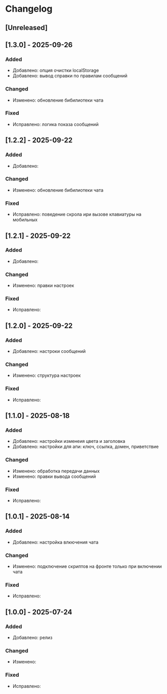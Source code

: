# Changelog

## [Unreleased]

## [1.3.0] - 2025-09-26

### Added
- Добавлено: опция очистки localStorage
- Добавлено: вывод справки по правилам сообщений

### Changed
- Изменено: обновление бибилиотеки чата

### Fixed
- Исправлено: логика показа сообщений

## [1.2.2] - 2025-09-22

### Added
- Добавлено: 

### Changed
- Изменено: обновление бибилиотеки чата

### Fixed
- Исправлено: поведение скрола ири вызове клавиатуры на мобильных

## [1.2.1] - 2025-09-22

### Added
- Добавлено: 


### Changed
- Изменено: правки настроек

### Fixed
- Исправлено:

## [1.2.0] - 2025-09-22

### Added
- Добавлено: настроки сообщений


### Changed
- Изменено: структура настроек

### Fixed
- Исправлено:

## [1.1.0] - 2025-08-18

### Added
- Добавлено: настройки изменеия цвета и заголовка
- Добавлено: настройки для апи: ключ, ссылка, домен, приветствие

### Changed
- Изменено: обработка передачи данных
- Изменено: правки вывода сообщений

### Fixed
- Исправлено:

## [1.0.1] - 2025-08-14

### Added
- Добавлено: настройка влкючения чата

### Changed
- Изменено: подключение скриптов на фронте только при включении чата

### Fixed
- Исправлено:

## [1.0.0] - 2025-07-24

### Added
- Добавлено: релиз

### Changed
- Изменено:

### Fixed
- Исправлено:




